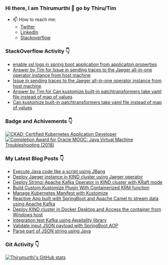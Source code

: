### Hi there, I am Thirumurthi 👋 go by Thiru/Tim

- 📫 How to reach me: 
  - [Twitter](https://twitter.com/sthirumurthi)
  - [LinkedIn](https://www.linkedin.com/in/thirumurthis/)
  - [Stackoverflow](https://stackoverflow.com/users/3192775/tim)

### StackOverflow Activity 👇
<!-- STACKOVERFLOW:START -->
- [enable ssl logs in spring boot application from applicaiton.properties](https://stackoverflow.com/questions/75217457/enable-ssl-logs-in-spring-boot-application-from-applicaiton-properties)
- [Answer by Tim for Issue in sending traces to the Jaeger all-in-one operator instance from host machine](https://stackoverflow.com/questions/75062634/issue-in-sending-traces-to-the-jaeger-all-in-one-operator-instance-from-host-mac/75077730#75077730)
- [Issue in sending traces to the Jaeger all-in-one operator instance from host machine](https://stackoverflow.com/questions/75062634/issue-in-sending-traces-to-the-jaeger-all-in-one-operator-instance-from-host-mac)
- [Answer by Tim for Can kustomize built-in patchtransformers take yaml file instead of map of values](https://stackoverflow.com/questions/74496671/can-kustomize-built-in-patchtransformers-take-yaml-file-instead-of-map-of-values/74661170#74661170)
- [Can kustomize built-in patchtransformers take yaml file instead of map of values](https://stackoverflow.com/questions/74496671/can-kustomize-built-in-patchtransformers-take-yaml-file-instead-of-map-of-values)
<!-- STACKOVERFLOW:END -->

### Badge and Achivements 👇
<!--START_SECTION:badges-->
[![CKAD: Certified Kubernetes Application Developer](https://images.credly.com/size/110x110/images/f88d800c-5261-45c6-9515-0458e31c3e16/ckad_from_cncfsite.png)](http://www.credly.com/badges/7164445a-41e5-4412-9ed3-d29cbe65f536 "CKAD: Certified Kubernetes Application Developer")
[![Completion Award for Oracle MOOC: Java Virtual Machine Troubleshooting (2018)](https://images.credly.com/size/110x110/images/005a363c-b0a4-4f8a-85a3-64eafb7ad690/jvm.png)](http://www.credly.com/badges/cc359454-dbbb-410f-9b8a-2cf0f15dfe9d "Completion Award for Oracle MOOC: Java Virtual Machine Troubleshooting (2018)")
<!--END_SECTION:badges-->

### My Latest Blog Posts 👇
<!-- HASHNODE_BLOG:START -->
- [Execute Java code like a script using JBang](https://thirumurthi.hashnode.dev/execute-java-code-like-a-script-using-jbang-cldh2vwnz000409l7ghbj8hmj)
- [Deploy Jaeger instance in KIND cluster using Jaeger operator](https://thirumurthi.hashnode.dev/deploy-jaeger-instance-in-kind-cluster-using-jaeger-operator-clcr9ds1r000008mn39z04m73)
- [Deploy Strimzi Apache Kafka Operator in KIND cluster with KRaft mode](https://thirumurthi.hashnode.dev/deploy-strimzi-apache-kafka-operator-in-kind-cluster-with-kraft-mode-clb7ntrbg000008jlgu6mbf0a)
- [Build Custom Kustomize Plugin With Containerized KRM function](https://thirumurthi.hashnode.dev/build-custom-kustomize-plugin-with-containerized-krm-function-clayj4v1n000208l47xilhn1p)
- [Manage Kubernetes Manifest with Kustomize](https://thirumurthi.hashnode.dev/manage-kubernetes-manifest-with-kustomize-claxoci8k000q08mf7g0tc4dc)
- [Reactive App built with SpringBoot and Apache Camel to stream data using Apache Kafka](https://thirumurthi.hashnode.dev/reactive-app-built-with-springboot-and-apache-camel-to-stream-data-using-apache-kafka-cladl9za5000608mf7y3o2md2)
- [Deploy KIND cluster in Docker Desktop and Access the container from Windows host](https://thirumurthi.hashnode.dev/deploy-kind-cluster-in-docker-desktop-and-access-the-container-from-windows-host-cla66mytc000408l33qdmgvxd)
- [Integration test Kafka using Awaitality library](https://thirumurthi.hashnode.dev/integration-test-kafka-using-awaitality-library-cl9vxivhm000009ml27jea7m4)
- [Validate input JSON payload with SpringBoot AOP](https://thirumurthi.hashnode.dev/validate-input-json-payload-with-springboot-aop-cl9lkts3g000209l7ek1ae6x7)
- [Parse part of JSON string using Java](https://thirumurthi.hashnode.dev/parse-part-of-json-string-using-java-cl90liz5w000c09ld3dc2bsvw)
<!-- HASHNODE_BLOG:END -->

### Git Activity 👇

[![Thirumurthi's GitHub stats](https://github-readme-stats.vercel.app/api?username=thirumurthis&show_icons=true&theme=radical)](https://github.com/anuraghazra/github-readme-stats)


<!--
**thirumurthis/thirumurthis** is a ✨ _special_ ✨ repository because its `README.md` (this file) appears on your GitHub profile.

Here are some ideas to get you started:

- 🔭 I’m currently working on ...
- 🌱 I’m currently learning ...
- 👯 I’m looking to collaborate on ...
- 🤔 I’m looking for help with ...
- 💬 Ask me about ...
- 📫 How to reach me: ...
- 😄 Pronouns: ...
- ⚡ Fun fact: ...
-->
